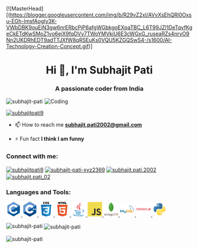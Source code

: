 [![MasterHead][(https://blogger.googleusercontent.com/img/b/R29vZ2xl/AVvXsEhQRl0Oxsu-EGh-lmsfAogIy3K-VWbDBK9ouEiN3gw6nrERbcPjP6afgWGbkgoEXpaTBC_L6T99JZI1DeTqvfKgeCkETdKwSMoZ1vo6ejX9fqDVv7TWoYMVkiU6E3cWGxG_ruseaRZs4nrvO9Nn2UKDRhEDT9adTTJXfW8qRSEuKs0VQU5KZGQSwS4-/s1600/AI-Technology-Creation-Concept.gif)]
<h1 align="center">Hi 👋, I'm Subhajit Pati</h1>
<h3 align="center">A passionate coder from India</h3>
<img align="right" alt="Coding" width="400" src="https://cdn.dribbble.com/users/1162077/screenshots/3848914/programmer.gif">


<p align="left"> <img src="https://komarev.com/ghpvc/?username=subhajit-pati&label=Profile%20views&color=0e75b6&style=flat" alt="subhajit-pati" /> </p>

<p align="left"> <a href="https://twitter.com/subhajitpati9" target="blank"><img src="https://img.shields.io/twitter/follow/subhajitpati9?logo=twitter&style=for-the-badge" alt="subhajitpati9" /></a> </p>

- 📫 How to reach me **subhajit.pati2002@gmail.com**

- ⚡ Fun fact **I think I am funny**

<h3 align="left">Connect with me:</h3>
<p align="left">
<a href="https://twitter.com/subhajitpati9" target="blank"><img align="center" src="https://raw.githubusercontent.com/rahuldkjain/github-profile-readme-generator/master/src/images/icons/Social/twitter.svg" alt="subhajitpati9" height="30" width="40" /></a>
<a href="https://linkedin.com/in/subhajit-pati-xyz2369" target="blank"><img align="center" src="https://raw.githubusercontent.com/rahuldkjain/github-profile-readme-generator/master/src/images/icons/Social/linked-in-alt.svg" alt="subhajit-pati-xyz2369" height="30" width="40" /></a>
<a href="https://fb.com/subhajit.pati.2002" target="blank"><img align="center" src="https://raw.githubusercontent.com/rahuldkjain/github-profile-readme-generator/master/src/images/icons/Social/facebook.svg" alt="subhajit.pati.2002" height="30" width="40" /></a>
<a href="https://instagram.com/subhajit.pati_02" target="blank"><img align="center" src="https://raw.githubusercontent.com/rahuldkjain/github-profile-readme-generator/master/src/images/icons/Social/instagram.svg" alt="subhajit.pati_02" height="30" width="40" /></a>
</p>

<h3 align="left">Languages and Tools:</h3>
<p align="left"> <a href="https://www.cprogramming.com/" target="_blank" rel="noreferrer"> <img src="https://raw.githubusercontent.com/devicons/devicon/master/icons/c/c-original.svg" alt="c" width="40" height="40"/> </a> <a href="https://www.w3schools.com/cpp/" target="_blank" rel="noreferrer"> <img src="https://raw.githubusercontent.com/devicons/devicon/master/icons/cplusplus/cplusplus-original.svg" alt="cplusplus" width="40" height="40"/> </a> <a href="https://www.w3schools.com/css/" target="_blank" rel="noreferrer"> <img src="https://raw.githubusercontent.com/devicons/devicon/master/icons/css3/css3-original-wordmark.svg" alt="css3" width="40" height="40"/> </a> <a href="https://www.w3.org/html/" target="_blank" rel="noreferrer"> <img src="https://raw.githubusercontent.com/devicons/devicon/master/icons/html5/html5-original-wordmark.svg" alt="html5" width="40" height="40"/> </a> <a href="https://www.java.com" target="_blank" rel="noreferrer"> <img src="https://raw.githubusercontent.com/devicons/devicon/master/icons/java/java-original.svg" alt="java" width="40" height="40"/> </a> <a href="https://developer.mozilla.org/en-US/docs/Web/JavaScript" target="_blank" rel="noreferrer"> <img src="https://raw.githubusercontent.com/devicons/devicon/master/icons/javascript/javascript-original.svg" alt="javascript" width="40" height="40"/> </a> <a href="https://www.mongodb.com/" target="_blank" rel="noreferrer"> <img src="https://raw.githubusercontent.com/devicons/devicon/master/icons/mongodb/mongodb-original-wordmark.svg" alt="mongodb" width="40" height="40"/> </a> <a href="https://www.mysql.com/" target="_blank" rel="noreferrer"> <img src="https://raw.githubusercontent.com/devicons/devicon/master/icons/mysql/mysql-original-wordmark.svg" alt="mysql" width="40" height="40"/> </a> <a href="https://www.oracle.com/" target="_blank" rel="noreferrer"> <img src="https://raw.githubusercontent.com/devicons/devicon/master/icons/oracle/oracle-original.svg" alt="oracle" width="40" height="40"/> </a> <a href="https://www.python.org" target="_blank" rel="noreferrer"> <img src="https://raw.githubusercontent.com/devicons/devicon/master/icons/python/python-original.svg" alt="python" width="40" height="40"/> </a> </p>

<p><img align="left" src="https://github-readme-stats.vercel.app/api/top-langs?username=subhajit-pati&show_icons=true&locale=en&layout=compact" alt="subhajit-pati" /></p>

<p>&nbsp;<img align="center" src="https://github-readme-stats.vercel.app/api?username=subhajit-pati&show_icons=true&locale=en" alt="subhajit-pati" /></p>

<p><img align="center" src="https://github-readme-streak-stats.herokuapp.com/?user=subhajit-pati&" alt="subhajit-pati" /></p>
